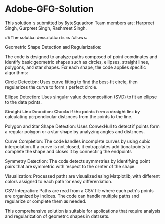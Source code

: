 # Adobe-GFG-Solution

This solution is submitted by ByteSquadron
Team members are:
Harpreet Singh,
Gurpreet Singh,
Rashmeet Singh.

##The solution description is as follows:

Geometric Shape Detection and Regularization:

The code is designed to analyze paths composed of point coordinates and identify basic geometric shapes such as circles, ellipses, straight lines, polygons, and star shapes. For each shape, the code applies specific algorithms:

Circle Detection: Uses curve fitting to find the best-fit circle, then regularizes the curve to form a perfect circle.

Ellipse Detection: Uses singular value decomposition (SVD) to fit an ellipse to the data points.

Straight Line Detection: Checks if the points form a straight line by calculating perpendicular distances from the points to the line.

Polygon and Star Shape Detection: Uses ConvexHull to detect if points form a regular polygon or a star shape by analyzing angles and distances.

Curve Completion:
The code handles incomplete curves by using cubic interpolation. If a curve is not closed, it extrapolates additional points to complete the shape and closes it by connecting the endpoints.

Symmetry Detection:
The code detects symmetries by identifying point pairs that are symmetric with respect to the center of the shape.

Visualization:
Processed paths are visualized using Matplotlib, with different colors assigned to each path for easy differentiation.

CSV Integration:
Paths are read from a CSV file where each path's points are organized by indices. The code can handle multiple paths and regularize or complete them as needed.

This comprehensive solution is suitable for applications that require analysis and regularization of geometric shapes in datasets.

